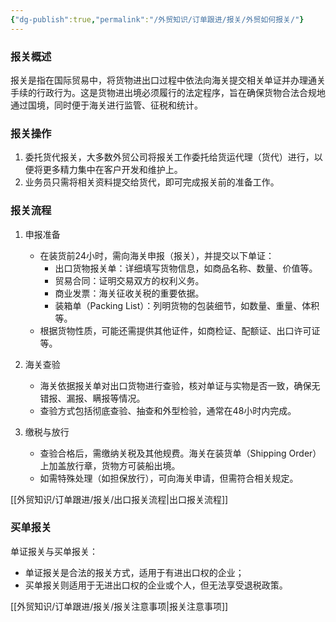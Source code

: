 ```yaml
---
{"dg-publish":true,"permalink":"/外贸知识/订单跟进/报关/外贸如何报关/"}
---
```


### 报关概述  

报关是指在国际贸易中，将货物进出口过程中依法向海关提交相关单证并办理通关手续的行政行为。这是货物进出境必须履行的法定程序，旨在确保货物合法合规地通过国境，同时便于海关进行监管、征税和统计。  

### 报关操作  

1. 委托货代报关，大多数外贸公司将报关工作委托给货运代理（货代）进行，以便将更多精力集中在客户开发和维护上。
2. 业务员只需将相关资料提交给货代，即可完成报关前的准备工作。

### 报关流程  

1. 申报准备  
   - 在装货前24小时，需向海关申报（报关），并提交以下单证：  
     - 出口货物报关单：详细填写货物信息，如商品名称、数量、价值等。  
     - 贸易合同：证明交易双方的权利义务。  
     - 商业发票：海关征收关税的重要依据。  
     - 装箱单（Packing List）：列明货物的包装细节，如数量、重量、体积等。 
   - 根据货物性质，可能还需提供其他证件，如商检证、配额证、出口许可证等。  

2. 海关查验  
   - 海关依据报关单对出口货物进行查验，核对单证与实物是否一致，确保无错报、漏报、瞒报等情况。  
   - 查验方式包括彻底查验、抽查和外型检验，通常在48小时内完成。  

3. 缴税与放行  
   - 查验合格后，需缴纳关税及其他规费。海关在装货单（Shipping Order）上加盖放行章，货物方可装船出境。  
   - 如需特殊处理（如担保放行），可向海关申请，但需符合相关规定。  

[[外贸知识/订单跟进/报关/出口报关流程\|出口报关流程]]

### 买单报关

单证报关与买单报关：
- 单证报关是合法的报关方式，适用于有进出口权的企业；
- 买单报关则适用于无进出口权的企业或个人，但无法享受退税政策。  

[[外贸知识/订单跟进/报关/报关注意事项\|报关注意事项]]